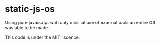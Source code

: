 # static-js-os

Using pure javascript with only minimal use of external tools
an entire OS was able to be made.

This code is under the MIT liscence.
